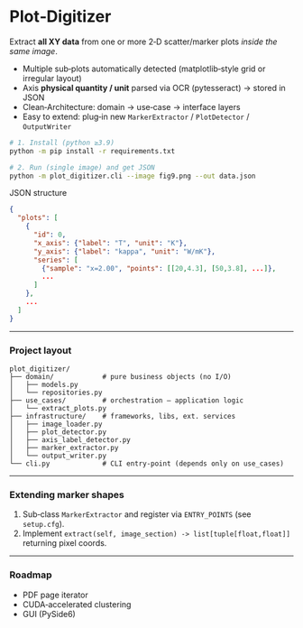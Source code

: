 # Plot‑Digitizer

Extract **all XY data** from one or more 2‑D scatter/marker plots _inside the same image_.

* Multiple sub‑plots automatically detected (matplotlib‑style grid or irregular layout)
* Axis **physical quantity / unit** parsed via OCR (pytesseract) → stored in JSON
* Clean‑Architecture: domain → use‑case → interface layers
* Easy to extend: plug‑in new `MarkerExtractor` / `PlotDetector` / `OutputWriter`

```bash
# 1. Install (python ≥3.9)
python -m pip install -r requirements.txt

# 2. Run (single image) and get JSON
python -m plot_digitizer.cli --image fig9.png --out data.json
```

JSON structure
```json
{
  "plots": [
    {
      "id": 0,
      "x_axis": {"label": "T", "unit": "K"},
      "y_axis": {"label": "kappa", "unit": "W/mK"},
      "series": [
        {"sample": "x=2.00", "points": [[20,4.3], [50,3.8], ...]},
        ...
      ]
    },
    ...
  ]
}
```

---
### Project layout
```
plot_digitizer/
├── domain/            # pure business objects (no I/O)
│   ├── models.py
│   └── repositories.py
├── use_cases/         # orchestration – application logic
│   └── extract_plots.py
├── infrastructure/    # frameworks, libs, ext. services
│   ├── image_loader.py
│   ├── plot_detector.py
│   ├── axis_label_detector.py
│   ├── marker_extractor.py
│   └── output_writer.py
└── cli.py             # CLI entry‑point (depends only on use_cases)
```

---
### Extending marker shapes
1. Sub‑class `MarkerExtractor` and register via `ENTRY_POINTS` (see `setup.cfg`).
2. Implement `extract(self, image_section) -> list[tuple[float,float]]` returning pixel coords.

---
### Roadmap
- PDF page iterator
- CUDA‑accelerated clustering
- GUI (PySide6)
